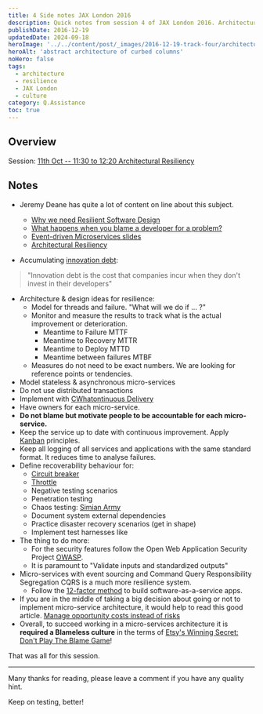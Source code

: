 ```yaml
---
title: 4 Side notes JAX London 2016
description: Quick notes from session 4 of JAX London 2016. Architectural Resiliency preseneted by Jeremy Deane.
publishDate: 2016-12-19
updatedDate: 2024-09-18
heroImage: '../../content/post/_images/2016-12-19-track-four/architecture-resilience.jpg'
heroAlt: 'abstract architecture of curbed columns'
noHero: false
tags:
  - architecture
  - resilience
  - JAX London
  - culture
category: Q.Assistance
toc: true
---
```


## Overview

Session: [11th Oct -- 11:30 to 12:20  Architectural Resiliency](https://jaxlondon.com/session/architectural-resiliency/)

## Notes
-   Jeremy Deane has quite a lot of content on line about this subject.
    -   [Why we need Resilient Software Design](https://jaxenter.com/need-resilient-software-design-115055.html)
    -   [What happens when you blame a developer for a problem?](https://jaxenter.com/what-happens-when-you-blame-a-developer-for-a-problem-121503.html)
    -   [Event-driven Microservices slides](http://www.slideshare.net/jtdeane/eventdriven-microservices)
    -   [Architectural Resiliency](https://prezi.com/07avshsn5waj/architectural-resiliency/)

-   Accumulating [innovation debt](https://blog.pbell.com/2013/03/19/innovation-debt/):

> "Innovation debt is the cost that companies incur when they don't invest in their developers"

-   Architecture & design ideas for resilience:
    -   Model for threads and failure. "What will we do if ... ?"
    -   Monitor and measure the results to track what is the actual improvement or deterioration.
        -   Meantime to Failure MTTF
        -   Meantime to Recovery MTTR
        -   Meantime to Deploy MTTD
        -   Meantime between failures MTBF
    -   Measures do not need to be exact numbers. We are looking for reference points or tendencies.
-   Model stateless & asynchronous micro-services
-   Do not use distributed transactions
-   Implement with [CWhatontinuous Delivery](http://martinfowler.com/books/continuousDelivery.html)
-   Have owners for each micro-service.
-   **Do not blame but motivate people to be accountable for each micro-service.**
-   Keep the service up to date with continuous improvement. Apply [Kanban](https://en.wikipedia.org/wiki/Kanban_(development)) principles.
-   Keep all logging of all services and applications with the same standard format. It reduces time to analyse failures.
-   Define recoverability behaviour for:
    -   [Circuit breaker](http://martinfowler.com/bliki/CircuitBreaker.html)
    -   [Throttle](http://camel.apache.org/throttler.html)
    -   Negative testing scenarios
    -   Penetration testing
    -   Chaos testing: [Simian Army](http://techblog.netflix.com/2011/07/netflix-simian-army.html)
    -   Document system external dependencies
    -   Practice disaster recovery scenarios (get in shape)
    -   Implement test harnesses like
-   The thing to do more:
    -   For the security features follow the Open Web Application Security Project [OWASP](https://www.owasp.org/index.php/Main_Page).
    -   It is paramount to  "Validate inputs and standardized outputs"
-   Micro-services with event sourcing and Command Query Responsibility Segregation CQRS is a much more resilience system.
    -   Follow the [12-factor method](https://12factor.net/) to build software-as-a-service apps.
-   If you are in the middle of taking a big decision about going or not to implement micro-service architecture,  it would help to read this good article. [Manage opportunity costs instead of risks](http://jeremiekubicek.com/making-big-decisions-the-difference-between-risk-and-opportunity-cost/)
-   Overall, to succeed working in a micro-services architecture it is **required a Blameless culture** in the terms of [Etsy's Winning Secret: Don't Play The Blame Game](http://www.businessinsider.com/etsy-chad-dickerson-blameless-post-mortem-2012-5)!

That was all for this session. 

------
Many thanks for reading, please leave a comment if you have any quality hint.

Keep on testing, better!
